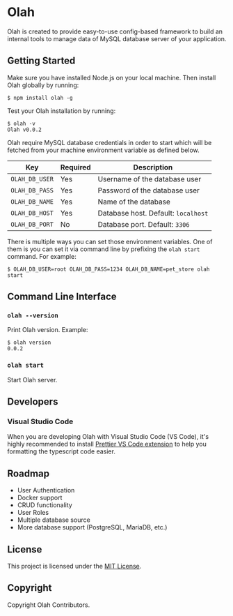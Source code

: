 # Olah

Olah is created to provide easy-to-use config-based framework to build an internal tools to manage data of MySQL database server of your application.

## Getting Started

Make sure you have installed Node.js on your local machine. Then install Olah globally by running:

```
$ npm install olah -g
```

Test your Olah installation by running:

```
$ olah -v
Olah v0.0.2
```

Olah require MySQL database credentials in order to start which will be fetched from your machine environment variable as defined below.

| Key            | Required | Description                         |
| -------------- | -------- | ----------------------------------- |
| `OLAH_DB_USER` | Yes      | Username of the database user       |
| `OLAH_DB_PASS` | Yes      | Password of the database user       |
| `OLAH_DB_NAME` | Yes      | Name of the database                |
| `OLAH_DB_HOST` | Yes      | Database host. Default: `localhost` |
| `OLAH_DB_PORT` | No       | Database port. Default: `3306`      |

There is multiple ways you can set those environment variables. One of them is you can set it via command line by prefixing the `olah start` command. For example:

```
$ OLAH_DB_USER=root OLAH_DB_PASS=1234 OLAH_DB_NAME=pet_store olah start
```

## Command Line Interface

### `olah --version`

Print Olah version. Example:

```
$ olah version
0.0.2
```

### `olah start`

Start Olah server.

## Developers

### Visual Studio Code

When you are developing Olah with Visual Studio Code (VS Code), it's highly recommended to install [Prettier VS Code extension](https://marketplace.visualstudio.com/items?itemName=esbenp.prettier-vscode) to help you formatting the typescript code easier.

## Roadmap

- User Authentication
- Docker support
- CRUD functionality
- User Roles
- Multiple database source
- More database support (PostgreSQL, MariaDB, etc.)

## License

This project is licensed under the [MIT License](LICENSE).

## Copyright

Copyright Olah Contributors.
